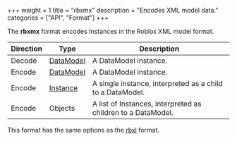 +++
weight = 1
title = "rbxmx"
description = "Encodes XML model data."
categories = ["API", "Format"]
+++

The **rbxmx** format encodes Instances in the Roblox XML model format.

| Direction | Type | Description |
| --- | --- | --- |
| Decode | [DataModel](/api/types/DataModel) | A DataModel instance. |
| Encode | [DataModel](/api/types/DataModel) | A DataModel instance. |
| Encode | [Instance](/api/types/Instance) | A single instance, interpreted as a child to a DataModel. |
| Encode | Objects | A list of Instances, interpreted as children to a DataModel. |

This format has the same options as the [rbxl](/api/formats/rbxl)
format.